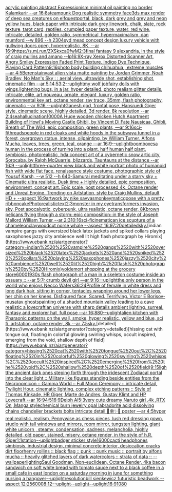 [acrylic painting  abstract Expressionism minimal oil painting no border Kalamkarir --ar 16:8](https://www.ebank.nz/aiartgenerator?category=acrylic%2520painting%2520%2520abstract%2520Expressionism%2520minimal%2520oil%2520painting%2520no%2520border%2520Kalamkarir%2520--ar%252016%3A8)[steampunk Dog realistic symmetry face](https://www.ebank.nz/aiartgenerator?category=steampunk%2520Dog%2520realistic%2520symmetry%2520face)[3ds max render of deep sea creatures on elfquest](https://www.ebank.nz/aiartgenerator?category=3ds%2520max%2520render%2520of%2520deep%2520sea%2520creatures%2520on%2520elfquest)[portal, black, dark grey and grey and neon yellow hues, black paper with intricate dark grey linework, chalk, slate, rock texture, tarot card, reptiles, crumpled paper texture, water, red wine, intricate, detailed, golden ratio, symmetrical, hypermaximalism, dan mumford  --w 896  --h 2304](https://www.ebank.nz/aiartgenerator?category=portal%2C%2520black%2C%2520dark%2520grey%2520and%2520grey%2520and%2520neon%2520yellow%2520hues%2C%2520black%2520paper%2520with%2520intricate%2520dark%2520grey%2520linework%2C%2520chalk%2C%2520slate%2C%2520rock%2520texture%2C%2520tarot%2520card%2C%2520reptiles%2C%2520crumpled%2520paper%2520texture%2C%2520water%2C%2520red%2520wine%2C%2520intricate%2C%2520detailed%2C%2520golden%2520ratio%2C%2520symmetrical%2C%2520hypermaximalism%2C%2520dan%2520mumford%2520%2520--w%2520896%2520%2520--h%25202304)[syd mead concept design luxury vehicle with gullwing doors open, hyperrealistic, 8K, --ar 16:9](https://www.ebank.nz/aiartgenerator?category=syd%2520mead%2520concept%2520design%2520luxury%2520vehicle%2520with%2520gullwing%2520doors%2520open%2C%2520hyperrealistic%2C%25208K%2C%2520--ar%252016%3A9)[<https://s.mj.run/ZXSkxca0fwM>](https://www.ebank.nz/aiartgenerator?category=%3Chttps%3A//s.mj.run/ZXSkxca0fwM%3E)[2:3](https://www.ebank.nz/aiartgenerator?category=2%3A3)[final fantasy 9 alexandria, in the style of craig mullins and amano --lp](https://www.ebank.nz/aiartgenerator?category=final%2520fantasy%25209%2520alexandria%2C%2520in%2520the%2520style%2520of%2520craig%2520mullins%2520and%2520amano%2520--lp)[16:9](https://www.ebank.nz/aiartgenerator?category=16%3A9)[X-ray Xerox Distorted Scanner Art, Angry Smiley Expression Faded Print Texture, Indigo Dye Technique, Playing Card Pattern](https://www.ebank.nz/aiartgenerator?category=X-ray%2520Xerox%2520Distorted%2520Scanner%2520Art%2C%2520Angry%2520Smiley%2520Expression%2520Faded%2520Print%2520Texture%2C%2520Indigo%2520Dye%2520Technique%2C%2520Playing%2520Card%2520Pattern)[9:16](https://www.ebank.nz/aiartgenerator?category=9%3A16)[photo body building chihuahua , extreme muscles —ar 4:5](https://www.ebank.nz/aiartgenerator?category=photo%2520body%2520building%2520chihuahua%2520%2C%2520extreme%2520muscles%2520%E2%80%94ar%25204%3A5)[Berenstain](https://www.ebank.nz/aiartgenerator?category=Berenstain)[vast alien vista matte painting by Jordan Grimmer, Noah Bradley, No Man's Sky : : aerial view, ultrawide shot, establishing shot, cinematic film --ar 5:1](https://www.ebank.nz/aiartgenerator?category=vast%2520alien%2520vista%2520matte%2520painting%2520by%2520Jordan%2520Grimmer%2C%2520Noah%2520Bradley%2C%2520No%2520Man%27s%2520Sky%2520%3A%2520%3A%2520aerial%2520view%2C%2520ultrawide%2520shot%2C%2520establishing%2520shot%2C%2520cinematic%2520film%2520--ar%25205%3A1)[4:5](https://www.ebank.nz/aiartgenerator?category=4%3A5)[3:2](https://www.ebank.nz/aiartgenerator?category=3%3A2)[--uplight](https://www.ebank.nz/aiartgenerator?category=--uplight)[my wolf job](https://www.ebank.nz/aiartgenerator?category=my%2520wolf%2520job)[fairy dolls with wings,lightening bugs, in a jar,  hyper detailed, photo realism glitter details, intricate, elite, art nouveau, ornate, elegant, luxury, golden ratio, environmental key art, octane render, ray trace, 35mm, flash photography, cinematic --ar 9:16 --uplight](https://www.ebank.nz/aiartgenerator?category=fairy%2520dolls%2520with%2520wings%2Clightening%2520bugs%2C%2520in%2520a%2520jar%2C%2520%2520hyper%2520detailed%2C%2520photo%2520realism%2520glitter%2520details%2C%2520intricate%2C%2520elite%2C%2520art%2520nouveau%2C%2520ornate%2C%2520elegant%2C%2520luxury%2C%2520golden%2520ratio%2C%2520environmental%2520key%2520art%2C%2520octane%2520render%2C%2520ray%2520trace%2C%252035mm%2C%2520flash%2520photography%2C%2520cinematic%2520--ar%25209%3A16%2520--uplight)[Ganesh god, frontal pose, Hansruedi Giger style, cinematic scene, highly detailed, 3d render, 8k resolution --ar 2:4](https://www.ebank.nz/aiartgenerator?category=Ganesh%2520god%2C%2520frontal%2520pose%2C%2520Hansruedi%2520Giger%2520style%2C%2520cinematic%2520scene%2C%2520highly%2520detailed%2C%25203d%2520render%2C%25208k%2520resolution%2520--ar%25202%3A4)[sea](https://www.ebank.nz/aiartgenerator?category=sea)[hallucination](https://www.ebank.nz/aiartgenerator?category=hallucination)[10000](https://www.ebank.nz/aiartgenerator?category=10000)[A Huge wooden chicken Hutch Apartment Building of Howl's Moving Castle Ghibli, by Vincent Di Fate Nausicaa, Ghibli, Breath of The Wild, epic composition, green plants, —ar 9:16](https://www.ebank.nz/aiartgenerator?category=A%2520Huge%2520wooden%2520chicken%2520Hutch%2520Apartment%2520Building%2520of%2520Howl%27s%2520Moving%2520Castle%2520Ghibli%2C%2520by%2520Vincent%2520Di%2520Fate%2520Nausicaa%2C%2520Ghibli%2C%2520Breath%2520of%2520The%2520Wild%2C%2520epic%2520composition%2C%2520green%2520plants%2C%2520%E2%80%94ar%25209%3A16)[sci-fi](https://www.ebank.nz/aiartgenerator?category=sci-fi)[threads](https://www.ebank.nz/aiartgenerator?category=threads)[people in red cloaks and white hoods in the subway](https://www.ebank.nz/aiartgenerator?category=people%2520in%2520red%2520cloaks%2520and%2520white%2520hoods%2520in%2520the%2520subway)[a tunnel in a forest, overgrown statue, intense, oilpainting, by William Turner, Alfons Mucha, leaves, trees, green, teal, orange —ar 16:9](https://www.ebank.nz/aiartgenerator?category=a%2520tunnel%2520in%2520a%2520forest%2C%2520overgrown%2520statue%2C%2520intense%2C%2520oilpainting%2C%2520by%2520William%2520Turner%2C%2520Alfons%2520Mucha%2C%2520leaves%2C%2520trees%2C%2520green%2C%2520teal%2C%2520orange%2520%E2%80%94ar%252016%3A9)[--uplight](https://www.ebank.nz/aiartgenerator?category=--uplight)[boomboxes](https://www.ebank.nz/aiartgenerator?category=boomboxes)[a human in the process of turning into a plant, half human half plant, symbiosis, photorealistic, hd](https://www.ebank.nz/aiartgenerator?category=a%2520human%2520in%2520the%2520process%2520of%2520turning%2520into%2520a%2520plant%2C%2520half%2520human%2520half%2520plant%2C%2520symbiosis%2C%2520photorealistic%2C%2520hd)[a concept art of a cybernetic snow artic city, Sorocaba, by Ralph McQuarrie, blizzards, Tauntauns at the distance --ar 16:9 --uplight](https://www.ebank.nz/aiartgenerator?category=a%2520concept%2520art%2520of%2520a%2520cybernetic%2520snow%2520artic%2520city%2C%2520Sorocaba%2C%2520by%2520Ralph%2520McQuarrie%2C%2520blizzards%2C%2520Tauntauns%2520at%2520the%2520distance%2520--ar%252016%3A9%2520--uplight)[three-quarter view black and white portrait photo of humanoid fish with wide flat face, renaissance style costume, photographic style of Yousuf Karsh, --w 512 --h 640](https://www.ebank.nz/aiartgenerator?category=three-quarter%2520view%2520black%2520and%2520white%2520portrait%2520photo%2520of%2520humanoid%2520fish%2520with%2520wide%2520flat%2520face%2C%2520renaissance%2520style%2520costume%2C%2520photographic%2520style%2520of%2520Yousuf%2520Karsh%2C%2520--w%2520512%2520--h%2520640)[-](https://www.ebank.nz/aiartgenerator?category=-)[Samurai meditating under a starry sky + Cinematic ultra realistic. Dusk time + Highly detailed, epic composition, environment, concept art. Epic scale, post processed 4k, Octane render and Unreal Engine. Trending on Artstation, style by Craig Mullins, default HD + --aspect 16:9](https://www.ebank.nz/aiartgenerator?category=Samurai%2520meditating%2520under%2520a%2520starry%2520sky%2520%2B%2520Cinematic%2520ultra%2520realistic.%2520Dusk%2520time%2520%2B%2520Highly%2520detailed%2C%2520epic%2520composition%2C%2520environment%2C%2520concept%2520art.%2520Epic%2520scale%2C%2520post%2520processed%25204k%2C%2520Octane%2520render%2520and%2520Unreal%2520Engine.%2520Trending%2520on%2520Artstation%2C%2520style%2520by%2520Craig%2520Mullins%2C%2520default%2520HD%2520%2B%2520--aspect%252016%3A9)[artwork by nike savvas](https://www.ebank.nz/aiartgenerator?category=artwork%2520by%2520nike%2520savvas)[monkeymatic](https://www.ebank.nz/aiartgenerator?category=monkeymatic)[goose with a pretty ribbon](https://www.ebank.nz/aiartgenerator?category=goose%2520with%2520a%2520pretty%2520ribbon)[cake](https://www.ebank.nz/aiartgenerator?category=cake)[Photorealistic](https://www.ebank.nz/aiartgenerator?category=Photorealistic)[text](https://www.ebank.nz/aiartgenerator?category=text)[2:3](https://www.ebank.nz/aiartgenerator?category=2%3A3)[monster in my eye](https://www.ebank.nz/aiartgenerator?category=monster%2520in%2520my%2520eye)[transformers invasion, sky, Post apocalyptic, cyberpunk, ultra realistic, octane render, 8K](https://www.ebank.nz/aiartgenerator?category=transformers%2520invasion%2C%2520sky%2C%2520Post%2520apocalyptic%2C%2520cyberpunk%2C%2520ultra%2520realistic%2C%2520octane%2520render%2C%25208K)[brown pelicans flying through a storm::epic composition::in the style of Joseph Mallord William Turner --ar 2:3](https://www.ebank.nz/aiartgenerator?category=brown%2520pelicans%2520flying%2520through%2520a%2520storm%3A%3Aepic%2520composition%3A%3Ain%2520the%2520style%2520of%2520Joseph%2520Mallord%2520William%2520Turner%2520--ar%25202%3A3)[10:16](https://www.ebank.nz/aiartgenerator?category=10%3A16)[sci-fi](https://www.ebank.nz/aiartgenerator?category=sci-fi)[cinematic](https://www.ebank.nz/aiartgenerator?category=cinematic)[an ice scupture of a chameleon](https://www.ebank.nz/aiartgenerator?category=an%2520ice%2520scupture%2520of%2520a%2520chameleon)[clay](https://www.ebank.nz/aiartgenerator?category=clay)[woodcut norse whale --aspect 16:9](https://www.ebank.nz/aiartgenerator?category=woodcut%2520norse%2520whale%2520--aspect%252016%3A9)[7:20](https://www.ebank.nz/aiartgenerator?category=7%3A20)[detailed](https://www.ebank.nz/aiartgenerator?category=detailed)[sky.](https://www.ebank.nz/aiartgenerator?category=sky.)[indian  vampire gangs with oversized black latex jackets and spiked  collars playing saxophones jazzy city ambience well lit high flash photograph by Hiromix](https://www.ebank.nz/aiartgenerator?category=indian%2520%2520vampire%2520gangs%2520with%2520oversized%2520black%2520latex%2520jackets%2520and%2520spiked%2520%2520collars%2520playing%2520saxophones%2520jazzy%2520city%2520ambience%2520well%2520lit%2520high%2520flash%2520photograph%2520by%2520Hiromix)[voldemort shopping at the grocery store](https://www.ebank.nz/aiartgenerator?category=voldemort%2520shopping%2520at%2520the%2520grocery%2520store)[6000](https://www.ebank.nz/aiartgenerator?category=6000)[1930s flash photograph of a man in a skeleton costume inside an ossuary :: --ar 5:7](https://www.ebank.nz/aiartgenerator?category=1930s%2520flash%2520photograph%2520of%2520a%2520man%2520in%2520a%2520skeleton%2520costume%2520inside%2520an%2520ossuary%2520%3A%3A%2520--ar%25205%3A7)[r crumb devil girl —ar 9:16](https://www.ebank.nz/aiartgenerator?category=r%2520crumb%2520devil%2520girl%2520%E2%80%94ar%25209%3A16)[--uplight](https://www.ebank.nz/aiartgenerator?category=--uplight)[the only person in the world who enjoys Necco Wafers](https://www.ebank.nz/aiartgenerator?category=the%2520only%2520person%2520in%2520the%2520world%2520who%2520enjoys%2520Necco%2520Wafers)[36:24](https://www.ebank.nz/aiartgenerator?category=36%3A24)[Profile of female in white dress and long dark hair, sitting in corner, tentacles wrapping around her lower legs, her chin on her knees. Disfigured face. Scared. Terrifying. Victor E Borisov-musatav ghosts](https://www.ebank.nz/aiartgenerator?category=Profile%2520of%2520female%2520in%2520white%2520dress%2520and%2520long%2520dark%2520hair%2C%2520sitting%2520in%2520corner%2C%2520tentacles%2520wrapping%2520around%2520her%2520lower%2520legs%2C%2520her%2520chin%2520on%2520her%2520knees.%2520Disfigured%2520face.%2520Scared.%2520Terrifying.%2520Victor%2520E%2520Borisov-musatav%2520ghosts)[painting of a shaded mountain valley leading to a cave realistic a lovecraftian universe with sharp details ambient lighting, surreal, fantasy and explorer hat, full pose --ar 16:8](https://www.ebank.nz/aiartgenerator?category=painting%2520of%2520a%2520shaded%2520mountain%2520valley%2520leading%2520to%2520a%2520cave%2520realistic%2520a%2520lovecraftian%2520universe%2520with%2520sharp%2520details%2520ambient%2520lighting%2C%2520surreal%2C%2520fantasy%2520and%2520explorer%2520hat%2C%2520full%2520pose%2520--ar%252016%3A8)[80](https://www.ebank.nz/aiartgenerator?category=80)[--uplight](https://www.ebank.nz/aiartgenerator?category=--uplight)[alien kitchen with Pharaonic patterns on the wall, smoke, hyper realistic, yellow and blue, sci fi, artstation, octane render, 8k --ar 7:5](https://www.ebank.nz/aiartgenerator?category=alien%2520kitchen%2520with%2520Pharaonic%2520patterns%2520on%2520the%2520wall%2C%2520smoke%2C%2520hyper%2520realistic%2C%2520yellow%2520and%2520blue%2C%2520sci%2520fi%2C%2520artstation%2C%2520octane%2520render%2C%25208k%2520--ar%25207%3A5)[sky.](https://www.ebank.nz/aiartgenerator?category=sky.)[detailed](https://www.ebank.nz/aiartgenerator?category=detailed)[hissing cat with tongue out, floating in colorful glowing swirling whisps, occult inspired, emerging from the void, shallow depth of field](https://www.ebank.nz/aiartgenerator?category=hissing%2520cat%2520with%2520tongue%2520out%2C%2520floating%2520in%2520colorful%2520glowing%2520swirling%2520whisps%2C%2520occult%2520inspired%2C%2520emerging%2520from%2520the%2520void%2C%2520shallow%2520depth%2520of%2520field)[9:15](https://www.ebank.nz/aiartgenerator?category=9%3A15)[light](https://www.ebank.nz/aiartgenerator?category=light)[the ancient dark ones steping forth through the iridescent Zodiacal portal into the clear light :: Military like figures standing beside entities from the Necronomicon :: Gamma World :: Full Moon Ceremony :: intricate detail, Twilight Hour, cinematic lighting, complex etching patterns :: Style of Thomas Kinkade, HR Giger, Marte de Andres, Gustav Klimt and HP Lovecraft --ar 16:9](https://www.ebank.nz/aiartgenerator?category=the%2520ancient%2520dark%2520ones%2520steping%2520forth%2520through%2520the%2520iridescent%2520Zodiacal%2520portal%2520into%2520the%2520clear%2520light%2520%3A%3A%2520Military%2520like%2520figures%2520standing%2520beside%2520entities%2520from%2520the%2520Necronomicon%2520%3A%3A%2520Gamma%2520World%2520%3A%3A%2520Full%2520Moon%2520Ceremony%2520%3A%3A%2520intricate%2520detail%2C%2520Twilight%2520Hour%2C%2520cinematic%2520lighting%2C%2520complex%2520etching%2520patterns%2520%3A%3A%2520Style%2520of%2520Thomas%2520Kinkade%2C%2520HR%2520Giger%2C%2520Marte%2520de%2520Andres%2C%2520Gustav%2520Klimt%2520and%2520HP%2520Lovecraft%2520--ar%252016%3A9)[4:5](https://www.ebank.nz/aiartgenerator?category=4%3A5)[16:9](https://www.ebank.nz/aiartgenerator?category=16%3A9)[Delph AI](https://www.ebank.nz/aiartgenerator?category=Delph%2520AI)[5:3](https://www.ebank.nz/aiartgenerator?category=5%3A3)[very cute dreamy Naruto girl .4k ,RTX On ,Manga style](https://www.ebank.nz/aiartgenerator?category=very%2520cute%2520dreamy%2520Naruto%2520girl%2520.4k%2520%2CRTX%2520On%2520%2CManga%2520style)[chemical burn jewelry opal labradorite acid dissolving chains chandelier brackets bolts intricate detail 🦋🕸✨🫧 poster —ar 4:5](https://www.ebank.nz/aiartgenerator?category=chemical%2520burn%2520jewelry%2520opal%2520labradorite%2520acid%2520dissolving%2520chains%2520chandelier%2520brackets%2520bolts%2520intricate%2520detail%2520%F0%9F%A6%8B%F0%9F%95%B8%E2%9C%A8%F0%9F%AB%A7%2520poster%2520%E2%80%94ar%25204%3A5)[hyper real realistic, realism, Pennywise as  chess pieces, lush red dressing gown, studio with tall windows and mirrors, room mirror, tungsten lighting, giant white unicorn , steamy, condensation, sadness, melancholia, highly detailed, old paper, stained, misery. octane render, in the style of h.R. Giger](https://www.ebank.nz/aiartgenerator?category=hyper%2520real%2520realistic%2C%2520realism%2C%2520Pennywise%2520as%2520%2520chess%2520pieces%2C%2520lush%2520red%2520dressing%2520gown%2C%2520studio%2520with%2520tall%2520windows%2520and%2520mirrors%2C%2520room%2520mirror%2C%2520tungsten%2520lighting%2C%2520giant%2520white%2520unicorn%2520%2C%2520steamy%2C%2520condensation%2C%2520sadness%2C%2520melancholia%2C%2520highly%2520detailed%2C%2520old%2520paper%2C%2520stained%2C%2520misery.%2520octane%2520render%2C%2520in%2520the%2520style%2520of%2520h.R.%2520Giger)[1:1](https://www.ebank.nz/aiartgenerator?category=1%3A1)[station](https://www.ebank.nz/aiartgenerator?category=station)[--uplight](https://www.ebank.nz/aiartgenerator?category=--uplight)[badger sticker style](https://www.ebank.nz/aiartgenerator?category=badger%2520sticker%2520style)[16000](https://www.ebank.nz/aiartgenerator?category=16000)[cacti headphones simbiosis, industrial design, minimal concrete interior, desiccation cracks dirt floor](https://www.ebank.nz/aiartgenerator?category=cacti%2520headphones%2520simbiosis%2C%2520industrial%2520design%2C%2520minimal%2520concrete%2520interior%2C%2520desiccation%2520cracks%2520dirt%2520floor)[henry rollins :: black flag :: punk :: punk music :: portrait by alfons mucha :: heavily glitched layers of dark watercolors :: strata of data :: --wallpaper](https://www.ebank.nz/aiartgenerator?category=henry%2520rollins%2520%3A%3A%2520black%2520flag%2520%3A%3A%2520punk%2520%3A%3A%2520punk%2520music%2520%3A%3A%2520portrait%2520by%2520alfons%2520mucha%2520%3A%3A%2520heavily%2520glitched%2520layers%2520of%2520dark%2520watercolors%2520%3A%3A%2520strata%2520of%2520data%2520%3A%3A%2520--wallpaper)[lighting](https://www.ebank.nz/aiartgenerator?category=lighting)[Saul Goodman, Non-euclidean, Octane Render, 4k](https://www.ebank.nz/aiartgenerator?category=Saul%2520Goodman%2C%2520Non-euclidean%2C%2520Octane%2520Render%2C%25204k)[a bacon sandwich on soft white bread with tomato sauce next to a black coffee in a small cafe in east london on a saturday morning in june for something nursing a hangover](https://www.ebank.nz/aiartgenerator?category=a%2520bacon%2520sandwich%2520on%2520soft%2520white%2520bread%2520with%2520tomato%2520sauce%2520next%2520to%2520a%2520black%2520coffee%2520in%2520a%2520small%2520cafe%2520in%2520east%2520london%2520on%2520a%2520saturday%2520morning%2520in%2520june%2520for%2520something%2520nursing%2520a%2520hangover)[--uplight](https://www.ebank.nz/aiartgenerator?category=--uplight)[resolution](https://www.ebank.nz/aiartgenerator?category=resolution)[bill sienkewicz futuristic beadwork --aspect 12:25](https://www.ebank.nz/aiartgenerator?category=bill%2520sienkewicz%2520futuristic%2520beadwork%2520--aspect%252012%3A25)[6000](https://www.ebank.nz/aiartgenerator?category=6000)[8:12](https://www.ebank.nz/aiartgenerator?category=8%3A12)[--uplight](https://www.ebank.nz/aiartgenerator?category=--uplight)[--uplight](https://www.ebank.nz/aiartgenerator?category=--uplight)[--uplight](https://www.ebank.nz/aiartgenerator?category=--uplight)[16:9](https://www.ebank.nz/aiartgenerator?category=16%3A9)[1080](https://www.ebank.nz/aiartgenerator?category=1080)